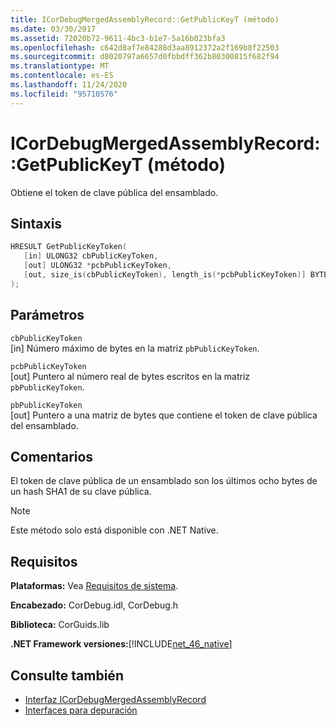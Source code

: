 ```yaml
---
title: ICorDebugMergedAssemblyRecord::GetPublicKeyT (método)
ms.date: 03/30/2017
ms.assetid: 72020b72-9611-4bc3-b1e7-5a16b023bfa3
ms.openlocfilehash: c642d8af7e84288d3aa8912372a2f169b8f22503
ms.sourcegitcommit: d8020797a6657d0fbbdff362b80300815f682f94
ms.translationtype: MT
ms.contentlocale: es-ES
ms.lasthandoff: 11/24/2020
ms.locfileid: "95710576"
---
```

# <a name="icordebugmergedassemblyrecordgetpublickeytoken-method"></a>ICorDebugMergedAssemblyRecord::GetPublicKeyT (método)

Obtiene el token de clave pública del ensamblado.  
  
## <a name="syntax"></a>Sintaxis  
  
```cpp  
HRESULT GetPublicKeyToken(  
   [in] ULONG32 cbPublicKeyToken,
   [out] ULONG32 *pcbPublicKeyToken,
   [out, size_is(cbPublicKeyToken), length_is(*pcbPublicKeyToken)] BYTE pbPublicKeyToken[]  
);  
```  
  
## <a name="parameters"></a>Parámetros  

 `cbPublicKeyToken`  
 [in] Número máximo de bytes en la matriz `pbPublicKeyToken`.  
  
 `pcbPublicKeyToken`  
 [out] Puntero al número real de bytes escritos en la matriz `pbPublicKeyToken`.  
  
 `pbPublicKeyToken`  
 [out] Puntero a una matriz de bytes que contiene el token de clave pública del ensamblado.  
  
## <a name="remarks"></a>Comentarios  

 El token de clave pública de un ensamblado son los últimos ocho bytes de un hash SHA1 de su clave pública.  
  
> [!NOTE]
> Este método solo está disponible con .NET Native.  
  
## <a name="requirements"></a>Requisitos  

 **Plataformas:** Vea [Requisitos de sistema](../../get-started/system-requirements.md).  
  
 **Encabezado:** CorDebug.idl, CorDebug.h  
  
 **Biblioteca:** CorGuids.lib  
  
 **.NET Framework versiones:**[!INCLUDE[net_46_native](../../../../includes/net-46-native-md.md)]  
  
## <a name="see-also"></a>Consulte también

- [Interfaz ICorDebugMergedAssemblyRecord](icordebugmergedassemblyrecord-interface.md)
- [Interfaces para depuración](debugging-interfaces.md)
